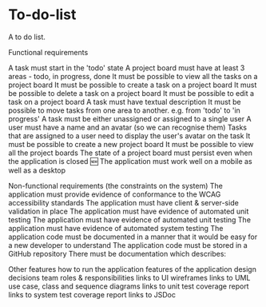 # To-do-list
A to do list. 

Functional requirements

A task must start in the 'todo' state
A project board must have at least 3 areas - todo, in progress, done
It must be possible to view all the tasks on a project board
It must be possible to create a task on a project board
It must be possible to delete a task on a project board
It must be possible to edit a task on a project board
A task must have textual description
It must be possible to move tasks from one area to another. e.g. from 'todo' to 'in progress'
A task must be either unassigned or assigned to a single user
A user must have a name and an avatar (so we can recognise them)
Tasks that are assigned to a user need to display the user's avatar on the task
It must be possible to create a new project board
It must be possible to view all the project boards
The state of a project board must persist even when the application is closed
:new: The application must work well on a mobile as well as a desktop





Non-functional requirements (the constraints on the system)
The application must provide evidence of conformance to the WCAG accessibility standards
The application must have client & server-side validation in place
The application must have evidence of automated unit testing
The application must have evidence of automated unit testing
The application must have evidence of automated system testing
The application code must be documented in a manner that it would be easy for a new developer to understand
The application code must be stored in a GitHub repository
There must be documentation which describes:

Other features 
how to run the application
features of the application
design decisions
team roles & responsibilities
links to UI wireframes
links to UML use case, class and sequence diagrams
links to unit test coverage report
links to system test coverage report
links to JSDoc
